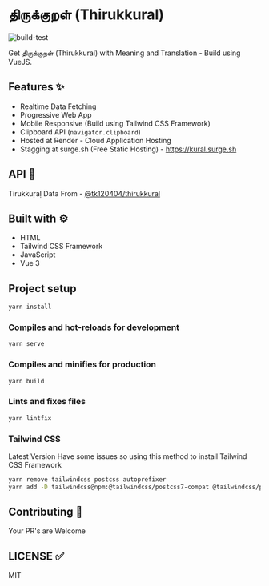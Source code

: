 # திருக்குறள் (Thirukkural)

![build-test](https://github.com/mskian/vue-thirukkural/workflows/build-test/badge.svg)  

Get திருக்குறள் (Thirukkural) with Meaning and Translation - Build using VueJS.

## Features ✨

- Realtime Data Fetching
- Progressive Web App
- Mobile Responsive (Build using Tailwind CSS Framework)
- Clipboard API (`navigator.clipboard`)
- Hosted at Render - Cloud Application Hosting
- Stagging at surge.sh (Free Static Hosting) - <https://kural.surge.sh>

## API 🍘

Tirukkuṛaḷ Data From - [@tk120404/thirukkural](https://github.com/tk120404/thirukkural)

## Built with ⚙

- HTML
- Tailwind CSS Framework
- JavaScript
- Vue 3

## Project setup

```sh
yarn install
```

### Compiles and hot-reloads for development

```sh
yarn serve
```

### Compiles and minifies for production

```sh
yarn build
```

### Lints and fixes files

```sh
yarn lintfix
```

### Tailwind CSS

Latest Version Have some issues so using this method to install Tailwind CSS Framework

```sh
yarn remove tailwindcss postcss autoprefixer
yarn add -D tailwindcss@npm:@tailwindcss/postcss7-compat @tailwindcss/postcss7-compat postcss@^7 autoprefixer@^9
```

## Contributing 🙌

Your PR's are Welcome

## LICENSE ✅

MIT
